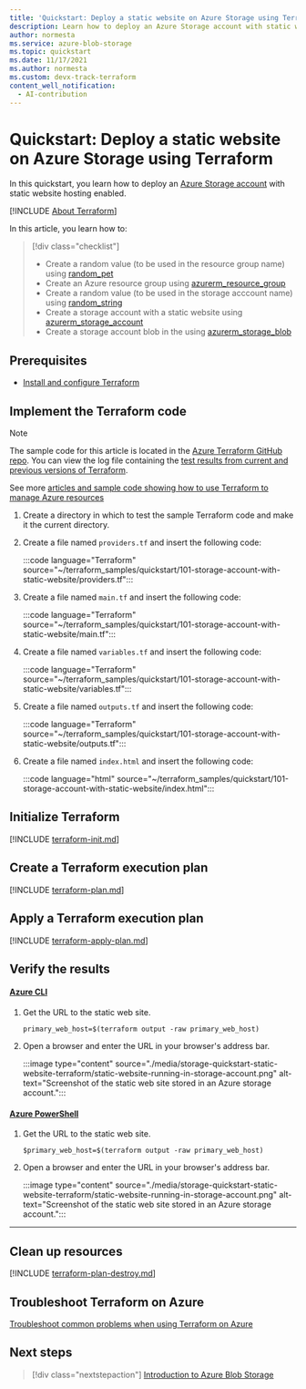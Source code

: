 ```yaml
---
title: 'Quickstart: Deploy a static website on Azure Storage using Terraform'
description: Learn how to deploy an Azure Storage account with static website hosting enabled.
author: normesta
ms.service: azure-blob-storage
ms.topic: quickstart
ms.date: 11/17/2021
ms.author: normesta
ms.custom: devx-track-terraform
content_well_notification: 
  - AI-contribution
---
```


# Quickstart: Deploy a static website on Azure Storage using Terraform

In this quickstart, you learn how to deploy an [Azure Storage account](https://www.terraform.io/docs/providers/azurerm/r/storage_account.html) with static website hosting enabled. 

[!INCLUDE [About Terraform](~/azure-dev-docs-pr/articles/terraform/includes/abstract.md)]

In this article, you learn how to:

> [!div class="checklist"]
> * Create a random value (to be used in the resource group name) using [random_pet](https://registry.terraform.io/providers/hashicorp/random/latest/docs/resources/pet)
> * Create an Azure resource group using [azurerm_resource_group](https://registry.terraform.io/providers/hashicorp/azurerm/latest/docs/resources/resource_group)
> * Create a random value (to be used in the storage acccount name) using [random_string](https://registry.terraform.io/providers/hashicorp/random/latest/docs/resources/string)
> * Create a storage account with a static website using [azurerm_storage_account](https://registry.terraform.io/providers/hashicorp/azurerm/latest/docs/resources/storage_account)
> * Create a storage account blob in the using [azurerm_storage_blob](https://registry.terraform.io/providers/hashicorp/azurerm/latest/docs/resources/storage_blob)

## Prerequisites

- [Install and configure Terraform](/azure/developer/terraform/quickstart-configure)

## Implement the Terraform code

> [!NOTE]
> The sample code for this article is located in the [Azure Terraform GitHub repo](https://github.com/Azure/terraform/tree/master/quickstart/101-storage-account-with-static-website). You can view the log file containing the [test results from current and previous versions of Terraform](https://github.com/Azure/terraform/tree/master/quickstart/101-storage-account-with-static-website/TestRecord.md).
>
> See more [articles and sample code showing how to use Terraform to manage Azure resources](/azure/terraform)

1. Create a directory in which to test the sample Terraform code and make it the current directory.

1. Create a file named `providers.tf` and insert the following code:

    :::code language="Terraform" source="~/terraform_samples/quickstart/101-storage-account-with-static-website/providers.tf":::

1. Create a file named `main.tf` and insert the following code:

    :::code language="Terraform" source="~/terraform_samples/quickstart/101-storage-account-with-static-website/main.tf":::

1. Create a file named `variables.tf` and insert the following code:

    :::code language="Terraform" source="~/terraform_samples/quickstart/101-storage-account-with-static-website/variables.tf":::

1. Create a file named `outputs.tf` and insert the following code:

    :::code language="Terraform" source="~/terraform_samples/quickstart/101-storage-account-with-static-website/outputs.tf":::

1. Create a file named `index.html` and insert the following code:

    :::code language="html" source="~/terraform_samples/quickstart/101-storage-account-with-static-website/index.html":::

## Initialize Terraform

[!INCLUDE [terraform-init.md](~/azure-dev-docs-pr/articles/terraform/includes/terraform-init.md)]

## Create a Terraform execution plan

[!INCLUDE [terraform-plan.md](~/azure-dev-docs-pr/articles/terraform/includes/terraform-plan.md)]

## Apply a Terraform execution plan

[!INCLUDE [terraform-apply-plan.md](~/azure-dev-docs-pr/articles/terraform/includes/terraform-apply-plan.md)]

## Verify the results

#### [Azure CLI](#tab/azure-cli)

1. Get the URL to the static web site.

    ```console
    primary_web_host=$(terraform output -raw primary_web_host)
    ```

1. Open a browser and enter the URL in your browser's address bar.

    :::image type="content" source="./media/storage-quickstart-static-website-terraform/static-website-running-in-storage-account.png" alt-text="Screenshot of the static web site stored in an Azure storage account.":::

#### [Azure PowerShell](#tab/azure-powershell)

1. Get the URL to the static web site.

    ```console
    $primary_web_host=$(terraform output -raw primary_web_host)
    ```

1. Open a browser and enter the URL in your browser's address bar.

    :::image type="content" source="./media/storage-quickstart-static-website-terraform/static-website-running-in-storage-account.png" alt-text="Screenshot of the static web site stored in an Azure storage account.":::

---

## Clean up resources

[!INCLUDE [terraform-plan-destroy.md](~/azure-dev-docs-pr/articles/terraform/includes/terraform-plan-destroy.md)]

## Troubleshoot Terraform on Azure

[Troubleshoot common problems when using Terraform on Azure](/azure/developer/terraform/troubleshoot)

## Next steps

> [!div class="nextstepaction"]
> [Introduction to Azure Blob Storage](./storage-blobs-introduction.md)
